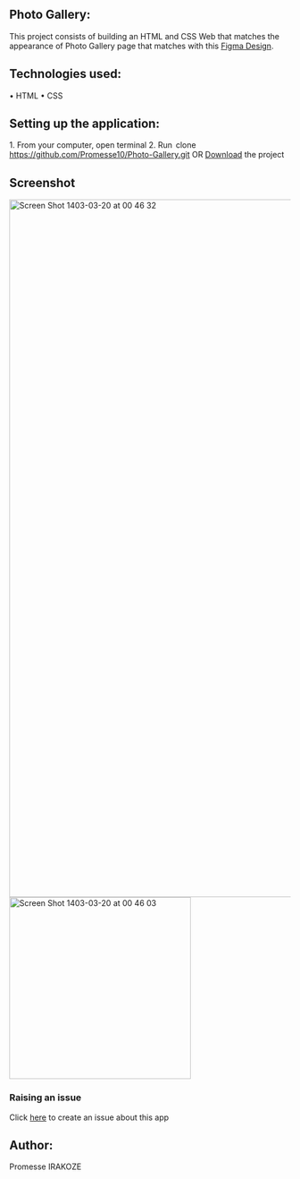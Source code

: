 ## Photo Gallery:

This project consists of building an HTML and CSS Web that matches the appearance of Photo Gallery page that matches with this [Figma Design](https://www.figma.com/design/XF6xlvvHBv12WFveDjVoso/COA-Take-home-Challenge?node-id=0-1&t=QFLYNT8Og9At8eUQ-0).

## Technologies used:

•⁠  ⁠HTML
•⁠  ⁠CSS

## Setting up the application:

1.⁠ ⁠From your computer, open terminal
2.⁠ ⁠Run ⁠ clone https://github.com/Promesse10/Photo-Gallery.git⁠ OR [Download](https://github.com/Promesse10/Photo-Gallery.zip) the project

## Screenshot

<img width="1247" alt="Screen Shot 1403-03-20 at 00 46 32" src="https://github.com/Promesse10/Photo-Gallery/assets/148845801/e5dc4b2b-885e-492b-95a5-2778a79907bb">

<img width="325" alt="Screen Shot 1403-03-20 at 00 46 03" src="https://github.com/Promesse10/Photo-Gallery/assets/148845801/f7a81907-946e-4588-ab18-347482fb6a8b">



### Raising an issue

Click [here](https://github.com/Promesse10/Photo-Gallery/issues) to create an issue about this app

## Author:

Promesse IRAKOZE